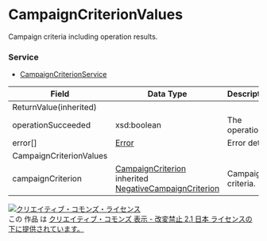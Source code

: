 # CampaignCriterionValues
Campaign criteria including operation results.
### Service
+ [CampaignCriterionService](../services/CampaignCriterionService.md)

| Field | Data Type | Description | 
|---|---|---|
| ReturnValue(inherited)|||
| operationSucceeded| xsd:boolean| The operation. |
| error[]| <a href="./Error.md">Error</a>| Error detail. |
| CampaignCriterionValues|||
| campaignCriterion| <a href="./CampaignCriterion.md">CampaignCriterion</a><br>inherited <a href="./NegativeCampaignCriterion.md">NegativeCampaignCriterion</a>| Campaign criteria. |
<a rel="license" href="http://creativecommons.org/licenses/by-nd/2.1/jp/"><img alt="クリエイティブ・コモンズ・ライセンス" style="border-width:0" src="https://i.creativecommons.org/l/by-nd/2.1/jp/88x31.png" /></a><br />この 作品 は <a rel="license" href="http://creativecommons.org/licenses/by-nd/2.1/jp/">クリエイティブ・コモンズ 表示 - 改変禁止 2.1 日本 ライセンスの下に提供されています。</a>
